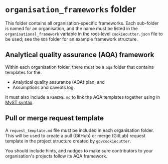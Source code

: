 # `organisation_frameworks` folder

This folder contains all organisation-specific frameworks. Each sub-folder is named for an organisation, and the name
must be listed in the `organisational_framework` variable in the root-level `cookiecutter.json` file to be used;
see the `GDS` folder for an example framework structure.

## Analytical quality assurance (AQA) framework

Within each organisation folder, there must be a `aqa` folder that contains templates for the:

- Analytical quality assurance (AQA) plan; and
- Assumptions and caveats log.

It must also include a `README.md` to link the AQA templates together using in [MyST syntax][myst-parser].

## Pull or merge request template

A `request_template.md` file must be included in each organisation folder. This will be used to create a pull (GitHub)
or merge (GitLab) request template in the project structure created by `govcookiecutter`.

You should include hints, and nudges to make sure contributors to your organisation's projects follow its AQA framework.

[aqua-book]: https://www.gov.uk/government/publications/the-aqua-book-guidance-on-producing-quality-analysis-for-government
[aqua-book-resources]: https://www.gov.uk/government/collections/aqua-book-resources
[myst-parser]: https://myst-parser.readthedocs.io/
